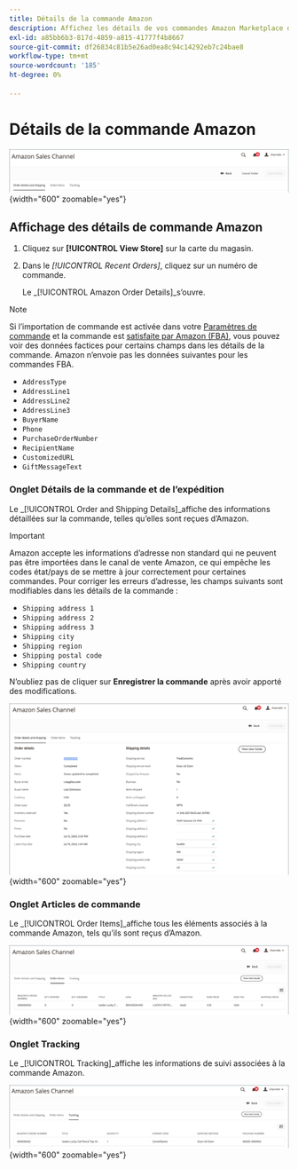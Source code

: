 ```yaml
---
title: Détails de la commande Amazon
description: Affichez les détails de vos commandes Amazon Marketplace dans l’administrateur Adobe Commerce ou Magento Open Source.
exl-id: a85bb6b3-817d-4859-a815-41777f4b8667
source-git-commit: df26834c81b5e26ad0ea8c94c14292eb7c24bae8
workflow-type: tm+mt
source-wordcount: '185'
ht-degree: 0%

---
```


# Détails de la commande Amazon

![Détails de la commande Amazon](assets/amazon-order-details-header.png){width="600" zoomable="yes"}

## Affichage des détails de commande Amazon

1. Cliquez sur **[!UICONTROL View Store]** sur la carte du magasin.

1. Dans le _[!UICONTROL Recent Orders]_, cliquez sur un numéro de commande.

   Le _[!UICONTROL Amazon Order Details]_s’ouvre.

>[!NOTE]
>
>Si l’importation de commande est activée dans votre [Paramètres de commande](./order-settings.md) et la commande est [satisfaite par Amazon (FBA)](./fulfilled-by.md), vous pouvez voir des données factices pour certains champs dans les détails de la commande. Amazon n’envoie pas les données suivantes pour les commandes FBA.
>
> - `AddressType`
> - `AddressLine1`
> - `AddressLine2`
> - `AddressLine3`
> - `BuyerName`
> - `Phone`
> - `PurchaseOrderNumber`
> - `RecipientName`
> - `CustomizedURL`
> - `GiftMessageText`


### Onglet Détails de la commande et de l’expédition

Le _[!UICONTROL Order and Shipping Details]_affiche des informations détaillées sur la commande, telles qu’elles sont reçues d’Amazon.

>[!IMPORTANT]
>
>Amazon accepte les informations d’adresse non standard qui ne peuvent pas être importées dans le canal de vente Amazon, ce qui empêche les codes état/pays de se mettre à jour correctement pour certaines commandes. Pour corriger les erreurs d’adresse, les champs suivants sont modifiables dans les détails de la commande :
>
>- `Shipping address 1`
>- `Shipping address 2`
>- `Shipping address 3`
>- `Shipping city`
>- `Shipping region`
>- `Shipping postal code`
>- `Shipping country`
>
>N’oubliez pas de cliquer sur **Enregistrer la commande** après avoir apporté des modifications.

![Détails de la commande et de l’expédition](assets/amazon-order-details.png){width="600" zoomable="yes"}

### Onglet Articles de commande

Le _[!UICONTROL Order Items]_affiche tous les éléments associés à la commande Amazon, tels qu’ils sont reçus d’Amazon.

![Détails de l’article de commande](assets/amazon-order-item-details.png){width="600" zoomable="yes"}

### Onglet Tracking

Le _[!UICONTROL Tracking]_affiche les informations de suivi associées à la commande Amazon.

![Détails du suivi](assets/amazon-order-tracking-details.png){width="600" zoomable="yes"}
